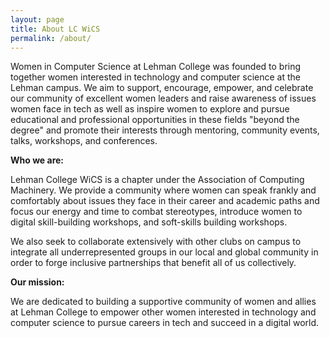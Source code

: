 ```yaml
---
layout: page
title: About LC WiCS
permalink: /about/
---
```



Women in Computer Science at Lehman College was founded to bring together women interested in technology and computer science at the Lehman campus. We aim to support, encourage, empower, and celebrate our community of excellent women leaders and raise awareness of issues women face in tech as well as inspire women to explore and pursue educational and professional opportunities in these fields "beyond the degree" and promote their interests through mentoring, community events, talks, workshops, and conferences.

**Who we are:**

Lehman College WiCS is a chapter under the Association of Computing Machinery. We provide a community where women can speak frankly and comfortably about issues they face in their career and academic paths and focus our energy and time to combat stereotypes, introduce women to digital skill-building workshops, and soft-skills building workshops.

We also seek to collaborate extensively with other clubs on campus to integrate all underrepresented groups in our local and global community in order to forge inclusive partnerships that benefit all of us collectively.

**Our mission:**

We are dedicated to building a supportive community of women and allies at Lehman College to empower other women interested in technology and computer science to pursue careers in tech and succeed in a digital world.

